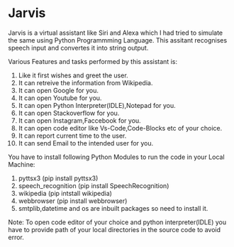 # Jarvis
Jarvis is a virtual assistant like Siri and Alexa which I had tried to simulate the same using Python Programmming Language.
This assitant recognises speech input and convertes it into string output.

Various Features and tasks performed by this assistant is:

1. Like it first wishes and greet the user.
2. It can retreive the information from Wikipedia.
3. It can open Google for you.
4. It can open Youtube for you.
5. It can open Python Interpreter(IDLE),Notepad for you.
6. It can open Stackoverflow for you.
7. It can open Instagram,Faccebook for you.
8. It can open code editor like Vs-Code,Code-Blocks etc of your choice.
9. It can report current time to the user.
10. It can send Email to the intended user for you.

You have to install following Python Modules to run the code in your Local Machine:
1. pyttsx3 (pip install pyttsx3)
2. speech_recognition (pip install SpeechRecognition)
3. wikipedia (pip intstall wikipedia)
4. webbrowser (pip install webbrowser) 
5. smtplib,datetime and os are inbuilt packages so need to install it.

Note: To open code editor of your choice and python interpreter(IDLE) you have to provide
path of your local directories in the source code to avoid error.

